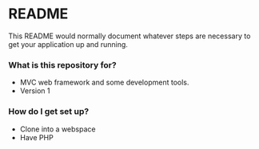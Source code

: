 # README #

This README would normally document whatever steps are necessary to get your application up and running.

### What is this repository for? ###

* MVC web framework and some development tools.
* Version 1

### How do I get set up? ###

* Clone into a webspace
* Have PHP
